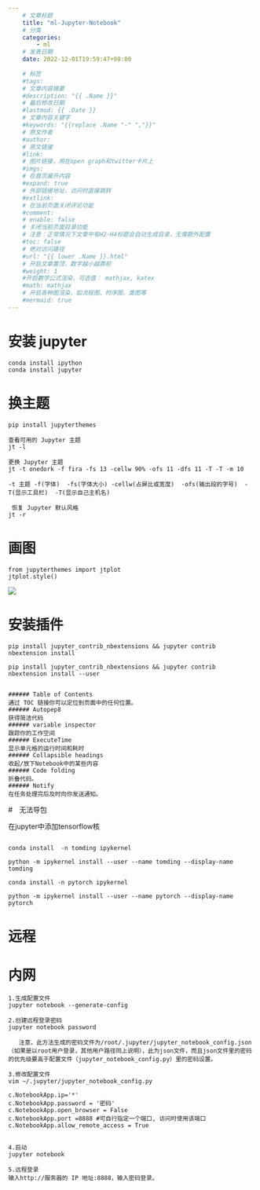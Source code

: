 ```yaml
---
    # 文章标题
    title: "ml-Jupyter-Notebook"
    # 分类
    categories: 
        - ml
    # 发表日期
    date: 2022-12-01T19:59:47+08:00
    
    # 标签
    #tags:
    # 文章内容摘要
    #description: "{{ .Name }}" 
    # 最后修改日期
    #lastmod: {{ .Date }}
    # 文章内容关键字
    #keywords: "{{replace .Name "-" ","}}"
    # 原文作者
    #author:
    # 原文链接
    #link:
    # 图片链接，用在open graph和twitter卡片上
    #imgs:
    # 在首页展开内容
    #expand: true
    # 外部链接地址，访问时直接跳转
    #extlink:
    # 在当前页面关闭评论功能
    #comment:
    # enable: false
    # 关闭当前页面目录功能
    # 注意：正常情况下文章中有H2-H4标题会自动生成目录，无需额外配置
    #toc: false
    # 绝对访问路径
    #url: "{{ lower .Name }}.html"
    # 开启文章置顶，数字越小越靠前
    #weight: 1
    #开启数学公式渲染，可选值： mathjax, katex
    #math: mathjax
    # 开启各种图渲染，如流程图、时序图、类图等
    #mermaid: true
--- 
```


# 安装 jupyter

```shell
conda install ipython
conda install jupyter
```
# 换主题

```shell
pip install jupyterthemes

查看可用的 Jupyter 主题
jt -l

更换 Jupyter 主题
jt -t onedork -f fira -fs 13 -cellw 90% -ofs 11 -dfs 11 -T -T -m 10

-t 主题 -f(字体)  -fs(字体大小) -cellw(占屏比或宽度)  -ofs(输出段的字号)  -T(显示工具栏)  -T(显示自己主机名)

 恢复 Jupyter 默认风格
jt -r
```

# 画图
```shell
from jupyterthemes import jtplot
jtplot.style() 

```

![](https://upload-images.jianshu.io/upload_images/18339009-8515131bfec37dc8.png?imageMogr2/auto-orient/strip%7CimageView2/2/w/1240)

# 安装插件

```shell
pip install jupyter_contrib_nbextensions && jupyter contrib nbextension install

pip install jupyter_contrib_nbextensions && jupyter contrib nbextension install --user


###### Table of Contents 
通过 TOC 链接你可以定位到页面中的任何位置。
###### Autopep8
获得简洁代码
###### variable inspector
跟踪你的工作空间
###### ExecuteTime
显示单元格的运行时间和耗时
###### Collapsible headings
收起/放下Notebook中的某些内容
###### Code folding
折叠代码。
###### Notify
在任务处理完后及时向你发送通知。

```



#　无法导包

在jupyter中添加tensorflow核

```shell

conda install  -n tomding ipykernel

python -m ipykernel install --user --name tomding --display-name tomding

conda install -n pytorch ipykernel

python -m ipykernel install --user --name pytorch --display-name pytorch

```



# 远程

# 内网


``` shell
1.生成配置文件
jupyter notebook --generate-config

2.创建远程登录密码
jupyter notebook password

   注意，此方法生成的密码文件为/root/.jupyter/jupyter_notebook_config.json （如果是以root用户登录，其他用户路径同上说明），此为json文件，而且json文件里的密码的优先级要高于配置文件（jupyter_notebook_config.py）里的密码设置。

3.修改配置文件
vim ~/.jupyter/jupyter_notebook_config.py 

c.NotebookApp.ip='*'
c.NotebookApp.password = '密码'
c.NotebookApp.open_browser = False
c.NotebookApp.port =8888 #可自行指定一个端口, 访问时使用该端口
c.NotebookApp.allow_remote_access = True 


4.启动
jupyter notebook

5.远程登录
输入http://服务器的 IP 地址:8888，输入密码登录。

```